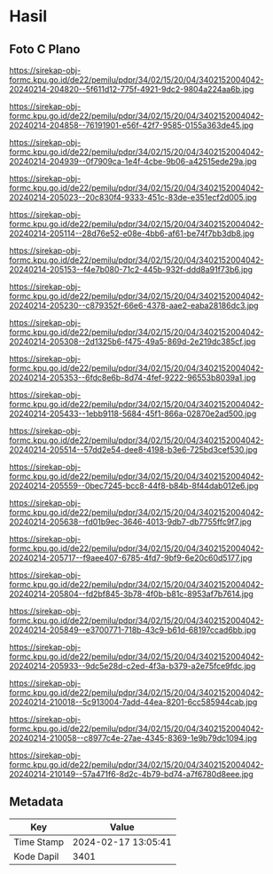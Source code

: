 # Hasil

## Foto C Plano

https://sirekap-obj-formc.kpu.go.id/de22/pemilu/pdpr/34/02/15/20/04/3402152004042-20240214-204820--5f611d12-775f-4921-9dc2-9804a224aa6b.jpg

https://sirekap-obj-formc.kpu.go.id/de22/pemilu/pdpr/34/02/15/20/04/3402152004042-20240214-204858--76191901-e56f-42f7-9585-0155a363de45.jpg

https://sirekap-obj-formc.kpu.go.id/de22/pemilu/pdpr/34/02/15/20/04/3402152004042-20240214-204939--0f7909ca-1e4f-4cbe-9b06-a42515ede29a.jpg

https://sirekap-obj-formc.kpu.go.id/de22/pemilu/pdpr/34/02/15/20/04/3402152004042-20240214-205023--20c830f4-9333-451c-83de-e351ecf2d005.jpg

https://sirekap-obj-formc.kpu.go.id/de22/pemilu/pdpr/34/02/15/20/04/3402152004042-20240214-205114--28d76e52-e08e-4bb6-af61-be74f7bb3db8.jpg

https://sirekap-obj-formc.kpu.go.id/de22/pemilu/pdpr/34/02/15/20/04/3402152004042-20240214-205153--f4e7b080-71c2-445b-932f-ddd8a91f73b6.jpg

https://sirekap-obj-formc.kpu.go.id/de22/pemilu/pdpr/34/02/15/20/04/3402152004042-20240214-205230--c879352f-66e6-4378-aae2-eaba28186dc3.jpg

https://sirekap-obj-formc.kpu.go.id/de22/pemilu/pdpr/34/02/15/20/04/3402152004042-20240214-205308--2d1325b6-f475-49a5-869d-2e219dc385cf.jpg

https://sirekap-obj-formc.kpu.go.id/de22/pemilu/pdpr/34/02/15/20/04/3402152004042-20240214-205353--6fdc8e6b-8d74-4fef-9222-96553b8039a1.jpg

https://sirekap-obj-formc.kpu.go.id/de22/pemilu/pdpr/34/02/15/20/04/3402152004042-20240214-205433--1ebb9118-5684-45f1-866a-02870e2ad500.jpg

https://sirekap-obj-formc.kpu.go.id/de22/pemilu/pdpr/34/02/15/20/04/3402152004042-20240214-205514--57dd2e54-dee8-4198-b3e6-725bd3cef530.jpg

https://sirekap-obj-formc.kpu.go.id/de22/pemilu/pdpr/34/02/15/20/04/3402152004042-20240214-205559--0bec7245-bcc8-44f8-b84b-8f44dab012e6.jpg

https://sirekap-obj-formc.kpu.go.id/de22/pemilu/pdpr/34/02/15/20/04/3402152004042-20240214-205638--fd01b9ec-3646-4013-9db7-db7755ffc9f7.jpg

https://sirekap-obj-formc.kpu.go.id/de22/pemilu/pdpr/34/02/15/20/04/3402152004042-20240214-205717--f9aee407-6785-4fd7-9bf9-6e20c60d5177.jpg

https://sirekap-obj-formc.kpu.go.id/de22/pemilu/pdpr/34/02/15/20/04/3402152004042-20240214-205804--fd2bf845-3b78-4f0b-b81c-8953af7b7614.jpg

https://sirekap-obj-formc.kpu.go.id/de22/pemilu/pdpr/34/02/15/20/04/3402152004042-20240214-205849--e3700771-718b-43c9-b61d-68197ccad6bb.jpg

https://sirekap-obj-formc.kpu.go.id/de22/pemilu/pdpr/34/02/15/20/04/3402152004042-20240214-205933--9dc5e28d-c2ed-4f3a-b379-a2e75fce9fdc.jpg

https://sirekap-obj-formc.kpu.go.id/de22/pemilu/pdpr/34/02/15/20/04/3402152004042-20240214-210018--5c913004-7add-44ea-8201-6cc585944cab.jpg

https://sirekap-obj-formc.kpu.go.id/de22/pemilu/pdpr/34/02/15/20/04/3402152004042-20240214-210058--c8977c4e-27ae-4345-8369-1e9b79dc1094.jpg

https://sirekap-obj-formc.kpu.go.id/de22/pemilu/pdpr/34/02/15/20/04/3402152004042-20240214-210149--57a471f6-8d2c-4b79-bd74-a7f6780d8eee.jpg


## Metadata

| Key        | Value               |
| ---------- | ------------------- |
| Time Stamp | 2024-02-17 13:05:41 |
| Kode Dapil | 3401                |



